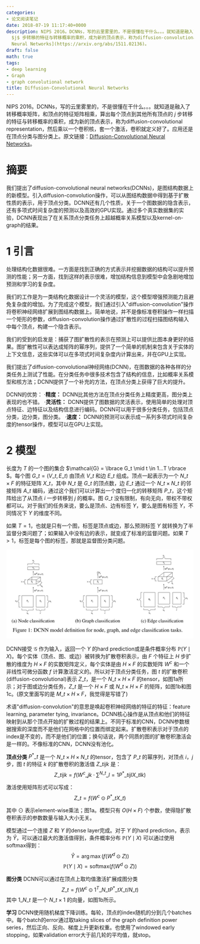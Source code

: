 ```yaml
---
categories:
- 论文阅读笔记
date: 2018-07-19 11:17:40+0000
description: NIPS 2016。DCNNs，写的云里雾里的，不是很懂在干什么。。。就知道是融入了转移概率矩阵，和顶点的特征矩阵相乘，算出每个顶点到其他所有顶点的
  $j$ 步转移的特征与转移概率的乘积，成为新的顶点表示，称为diffusion-convolutional representation，然后乘以一个卷积核，套一个激活，卷积就定义好了。应用还是在顶点分类与图分类上。原文链接：[Diffusion-Convolutional
  Neural Networks](https://arxiv.org/abs/1511.02136)。
draft: false
math: true
tags:
- deep learning
- Graph
- graph convolutional network
title: Diffusion-Convolutional Neural Networks
---
```

NIPS 2016。DCNNs，写的云里雾里的，不是很懂在干什么。。。就知道是融入了转移概率矩阵，和顶点的特征矩阵相乘，算出每个顶点到其他所有顶点的 $j$ 步转移的特征与转移概率的乘积，成为新的顶点表示，称为diffusion-convolutional representation，然后乘以一个卷积核，套一个激活，卷积就定义好了。应用还是在顶点分类与图分类上。原文链接：[Diffusion-Convolutional Neural Networks](https://arxiv.org/abs/1511.02136)。
<!--more-->
# 摘要
我们提出了diffusion-convolutional neural networks(DCNNs)，是图结构数据上的新模型。引入diffusion-convolution操作，可以从图结构数据中得到基于扩散性质的表示，用于顶点分类。DCNN还有几个性质，关于一个图数据的隐含表示，还有多项式时间复杂度的预测以及高效的GPU实现。通过多个真实数据集的实验，DCNN表现出了在关系顶点分类任务上超越概率关系模型以及kernel-on-graph的结果。

# 1 引言
处理结构化数据很难。一方面是找到正确的方式表示并挖掘数据的结构可以提升预测的性能；另一方面，找到这样的表示很难，增加结构信息到模型中会急剧地增加预测和学习的复杂度。

我们的工作是为一类结构化数据设计一个灵活的模型，这个模型增强预测能力且避免复杂度的增加。为了完成这个模型，我们通过引入"diffusion-convolution"操作将卷积神经网络扩展到图结构数据上。简单地说，并不是像标准卷积操作一样扫描一个矩形的参数，diffusion-convolution操作通过扩散性的过程扫描图结构输入中每个顶点，构建一个隐含表示。

我们的受到的启发是：捕获了图扩散性的表示在预测上可以提供比图本身更好的结果。图扩散性可以表达成矩阵的幂序列，提供了一个简单的机制来包含关于实体的上下文信息，这些实体可以在多项式时间复杂度内计算出来，并在GPU上实现。

我们提出了diffusion-convolutional神经网络(DCNN)，在图数据的各种各样的分类任务上测试了性能。在分类任务中很多技术包含了结构的信息，比如概率关系模型和核方法；DCNN提供了一个补充的方法，在顶点分类上获得了巨大的提升。

DCNN的优势：
·**精度：** DCNN比其他方法在顶点分类任务上精度更高，图分类上表现的也不错。
·**灵活性：** DCNN提供了图数据的灵活表示，使用简单的处理对顶点特征、边特征以及结构信息进行编码。DCNN可以用于很多分类任务，包括顶点分类，边分类，图分类。
·**速度：** DCNN的预测可以表示成一系列多项式时间复杂度的tensor操作，模型可以在GPU上实现。

# 2 模型
长度为 $T$ 的一个图的集合 $\mathcal{G} = \lbrace G\_t \mid t \in 1...T \rbrace $。每个图 $G\_t = (V\_t, E\_t)$ 由顶点 $V\_t$ 和边 $E\_t$ 组成。顶点一起表示为一个 $N\_t \times F$ 的特征矩阵 $X\_t$，其中 $N\_t$ 是 $G\_t$ 的顶点数，边 $E\_t$ 通过一个 $N\_t \times N\_t$ 的邻接矩阵 $A\_t$ 编码，通过这个我们可以计算出一个度归一化的转移矩阵 $P\_t$，这个矩阵给出了从顶点 $i$ 一步转移到 $j$ 的概率。图 $G\_t$ 没有限制，有向无向，带权不带权都可以。对于我们的任务来说，要么是顶点、边有标签 $Y$，要么是图有标签 $Y$，不同情况下 $Y$ 的维度不同。

如果 $T=1$，也就是只有一个图，标签是顶点或边，那么预测标签 $Y$ 就转换为了半监督分类问题了；如果输入中没有边的表示，就变成了标准的监督问题。如果 $T>1$，标签是每个图的标签，那就是监督图分类问题。

![Figure1](/images/diffusion-convolutional-neural-networks/Fig1.JPG)

DCNN接受 $\mathcal{G}$ 作为输入，返回一个 $Y$ 的hard prediction或是条件概率分布 $\mathbb{P}(Y \mid X)$。每个实体（顶点、图、或边）被转换为扩散卷积表示，由 $F$ 个特征上 $H$ 步扩散的维度为 $H \times F$ 的实数矩阵定义，每个实体是由 $H \times F$ 的实数矩阵 $W^c$ 和一个非线性可微分函数 $f$ 计算激活定义的。所以对于顶点分类任务，图 $t$ 的扩散卷积(diffusion-convolutional)表示 $Z\_t$，是一个 $N\_t \times H \times F$ 的tensor，如图1a所示；对于图或边分类任务，$Z\_t$ 是一个 $H \times F$ 或 $N\_t \times H \times F$ 的矩阵，如图1b和图1c。(原文里面写的是 $M\_t \times H \times F$，我觉得是写错了)

术语"diffusion-convolution"的意思是唤起卷积神经网络的特征的特征：feature learning, parameter tying, invariance。DCNN核心操作是从顶点和他们的特征映射到从那个顶点开始的扩散过程的结果上。不同于标准的CNN，DCNN参数根据搜索的深度而不是他们在网格中的位置而绑定起来。扩散卷积表示对于顶点的index是不变的，而不是他们的位置；换句话说，两个同质的图的扩散卷积激活会是一样的。不像标准的CNN，DCNN没有池化。

**顶点分类** $P^\ast\_t$ 是一个 $N\_t \times H \times N\_t$ 的tensor，包含了 $P\_t$ 的幂序列，对顶点 $i$，$j$ 步，图 $t$ 的特征 $k$ 的扩散卷积的激活值 $Z\_{tijk}$ 是：
$$\tag{1}
Z\_{tijk} = f(W^c\_{jk} \cdot \sum^{N\_t}\_{l=1}P^*\_{tijl}X\_{tlk})
$$

激活使用矩阵形式可以写成：
$$\tag{2}
Z\_t = f(W^c \odot P^\ast\_t X\_t)
$$

其中 $\odot$ 表示element-wise乘法；图1a。模型只有 $O(H \times F)$ 个参数，使得隐扩散卷积表示的参数数量与输入大小无关。

模型通过一个连接 $Z$ 和 $Y$ 的dense layer完成。对于 $Y$ 的hard prediction，表示为 $\hat{Y}$，可以通过最大的激活值得到，条件概率分布 $\mathbb{P}(Y \mid X)$ 可以通过使用softmax得到：
$$\tag{3}
\hat{Y} = \arg\max(f(W^d \odot Z))
$$
$$\tag{4}
\mathbb{P}(Y \mid X) = \mathrm{softmax}(f(W^d \odot Z))
$$

**图分类** DCNN可以通过在顶点上取均值激活扩展成图分类
$$\tag{5}
Z\_t = f(W^c \odot 1^T\_{N\_t} P^\ast\_t X\_t / N\_t)
$$
其中 $1\_{N\_t}$ 是一个 $N\_t \times 1$ 的向量，如图1b所示。

**学习** DCNN使用随机梯度下降训练。每轮，顶点的index随机的分到几个batches中。每个batch的error通过取taking slices of the graph definition power series，然后正向、反向、梯度上升更新权重。也使用了windowed early stopping，如果validation error大于前几轮的平均值，就stop。